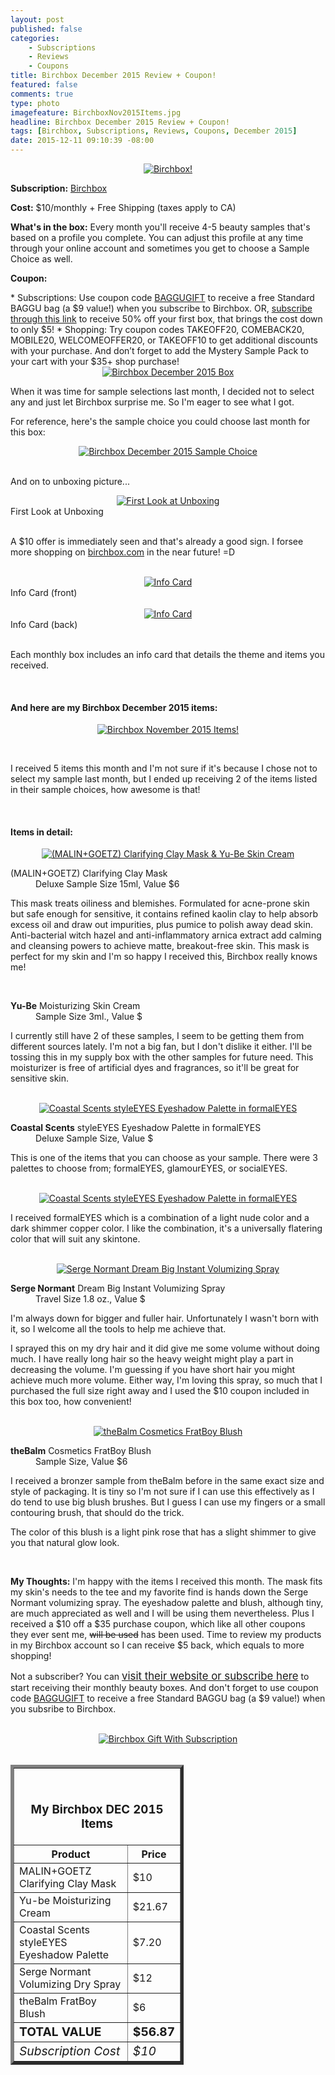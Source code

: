 ```yaml
---
layout: post
published: false
categories: 
    - Subscriptions
    - Reviews
    - Coupons
title: Birchbox December 2015 Review + Coupon!
featured: false
comments: true
type: photo
imagefeature: BirchboxNov2015Items.jpg
headline: Birchbox December 2015 Review + Coupon!
tags: [Birchbox, Subscriptions, Reviews, Coupons, December 2015]
date: 2015-12-11 09:10:39 -08:00
---
```


<center><a href="https://www.birchbox.com/invite/whatsupmailbox" target="_blank">
<img src="/images/BirchboxDec2015Package.jpg" border="0" style="border:none;max-width:100%;" alt="Birchbox!" />
</a></center>

<p><b>Subscription:</b> <a href="https://www.birchbox.com/invite/whatsupmailbox" target="_blank">Birchbox</a></p>
<p><b>Cost:</b> $10/monthly + Free Shipping (taxes apply to CA)</p>
<p><b>What's in the box:</b> Every month you'll receive 4-5 beauty samples that's based on a profile you complete. You can adjust this profile at any time through your online account and sometimes you get to choose a Sample Choice as well.</p>
<p><b>Coupon:</b></p>
* Subscriptions: Use coupon code <a href="https://www.birchbox.com/invite/whatsupmailbox" target="_blank">BAGGUGIFT</a> to receive a free Standard BAGGU bag (a $9 value!) when you subscribe to Birchbox. OR, <a href="http://fbuy.me/df02-" target="_blank">subscribe through this link</a> to receive 50% off your first box, that brings the cost down to only $5!
* Shopping: Try coupon codes TAKEOFF20, COMEBACK20, MOBILE20, WELCOMEOFFER20, or TAKEOFF10 to get additional discounts with your purchase. And don’t forget to add the Mystery Sample Pack to your cart with your $35+ shop purchase!

<br>

<center><a href="https://www.birchbox.com/invite/whatsupmailbox" target="_blank">
<img src="/images/BirchboxDec2015Box.jpg" border="0" style="border:none;max-width:100%;" alt="Birchbox December 2015 Box" />
</a></center>

<p>When it was time for sample selections last month, I decided not to select any and just let Birchbox surprise me. So I'm eager to see what I got.</p>

<p>For reference, here's the sample choice you could choose last month for this box:</p>

<center><a href="https://www.birchbox.com/invite/whatsupmailbox" target="_blank">
<img src="/images/BirchboxDec2015SampleChoice.png" border="0" style="border:none;max-width:100%;" alt="Birchbox December 2015 Sample Choice" />
</a></center>

<br>

<p>And on to unboxing picture...</p>

<center><a href="https://www.birchbox.com/invite/whatsupmailbox" target="_blank">
<img src="/images/BirchboxDec2015OpenBox.jpg" border="0" style="border:none;max-width:100%;" alt="First Look at Unboxing" />
</a></center>
<figcaption>First Look at Unboxing</figcaption>
<br>

<p>A $10 offer is immediately seen and that's already a good sign. I forsee more shopping on <a href="https://www.birchbox.com/invite/whatsupmailbox" target="_blank">birchbox.com</a> in the near future! =D</p>

<br>

<center><a href="https://www.birchbox.com/invite/whatsupmailbox" target="_blank">
<img src="/images/BirchboxDec2015Info.jpg" border="0" style="border:none;max-width:100%;" alt="Info Card" /></a></center>
<figcaption>Info Card (front)</figcaption>
<br>

<center><a href="https://www.birchbox.com/invite/whatsupmailbox" target="_blank">
<img src="/images/BirchboxDec2015Info2.jpg" border="0" style="border:none;max-width:100%;" alt="Info Card" /></a></center>
<figcaption>Info Card (back)</figcaption>
<br>

<p>Each monthly box includes an info card that details the theme and items you received.</p>

<br>

<H4>And here are my Birchbox December 2015 items:</H4>

<p><center><a href="https://www.birchbox.com/invite/whatsupmailbox" target="_blank">
<img src="/images/BirchboxDec2015Items.jpg" border="0" style="border:none;max-width:100%;" alt="Birchbox November 2015 Items!" /></a></center></p>
<br>

<p>I received 5 items this month and I'm not sure if it's because I chose not to select my sample last month, but I ended up receiving 2 of the items listed in their sample choices, how awesome is that!</p>
<br>

<H4>Items in detail:</H4>

<center><a href="https://www.birchbox.com/invite/whatsupmailbox" target="_blank">
<img src="/images/BirchboxDec2015MalinGoetzMask.jpg" border="0" style="border:none;max-width:100%;" alt="(MALIN+GOETZ) Clarifying Clay Mask & Yu-Be Skin Cream" />
</a></center>

<DL>
<DT>(MALIN+GOETZ) Clarifying Clay Mask</DT>
<DD>Deluxe Sample Size 15ml, Value $6 </DD>
</DL>

<p>This mask treats oiliness and blemishes. Formulated for acne-prone skin but safe enough for sensitive, it contains refined kaolin clay to help absorb excess oil and draw out impurities, plus pumice to polish away dead skin. Anti-bacterial witch hazel and anti-inflammatory arnica extract add calming and cleansing powers to achieve matte, breakout-free skin. This mask is perfect for my skin and I'm so happy I received this, Birchbox really knows me!</p>

<br>

<DL>
<DT><b>Yu-Be</b> Moisturizing Skin Cream</DT>
<DD>Sample Size 3ml., Value $</DD>
</DL>


<p>I currently still have 2 of these samples, I seem to be getting them from different sources lately. I'm not a big fan, but I don't dislike it either. I'll be tossing this in my supply box with the other samples for future need. This moisturizer is free of artificial dyes and fragrances, so it'll be great for sensitive skin.</p>

<br>

<center><a href="https://www.birchbox.com/invite/whatsupmailbox" target="_blank">
<img src="/images/BirchboxDec2015CoastalScentsEyeshadow.jpg" border="0" style="border:none;max-width:100%;" alt="Coastal Scents styleEYES Eyeshadow Palette in formalEYES" />
</a></center>

<DL>
<DT><b>Coastal Scents</b> styleEYES Eyeshadow Palette in formalEYES</DT>
<DD>Deluxe Sample Size, Value $</DD>
</DL>

<p>This is one of the items that you can choose as your sample. There were 3 palettes to choose from; formalEYES, glamourEYES, or socialEYES.</p>

<br>

<center><a href="https://www.birchbox.com/invite/whatsupmailbox" target="_blank">
<img src="/images/BirchboxDec2015CoastalScentsEyeshadow2.jpg" border="0" style="border:none;max-width:100%;" alt="Coastal Scents styleEYES Eyeshadow Palette in formalEYES" />
</a></center>

<p>I received formalEYES which is a combination of a light nude color and a dark shimmer copper color. I like the combination, it's a universally flatering color that will suit any skintone.</p>

<br>

<center><a href="https://www.birchbox.com/invite/whatsupmailbox" target="_blank">
<img src="/images/BirchboxDec2015SergeNormant.jpg" border="0" style="border:none;max-width:100%;" alt="Serge Normant Dream Big Instant Volumizing Spray" />
</a></center>

<DL>
<DT><b>Serge Normant</b> Dream Big Instant Volumizing Spray</DT>
<DD>Travel Size 1.8 oz., Value $</DD>
</DL>

<p>I'm always down for bigger and fuller hair. Unfortunately I wasn't born with it, so I welcome all the tools to help me achieve that.</p>

<p>I sprayed this on my dry hair and it did give me some volume without doing much. I have really long hair so the heavy weight might play a part in decreasing the volume. I'm guessing if you have short hair you might achieve much more volume. Either way, I'm loving this spray, so much that I purchased the full size right away and I used the $10 coupon included in this box too, how convenient!</p>

<br>

<center><a href="https://www.birchbox.com/invite/whatsupmailbox" target="_blank">
<img src="/images/BirchboxDec2015TheBalmCosmeticsFratBoyBlush.jpg" border="0" style="border:none;max-width:100%;" alt="theBalm Cosmetics FratBoy Blush" />
</a></center>

<DL>
<DT><b>theBalm</b> Cosmetics FratBoy Blush</DT>
<DD>Sample Size, Value $6</DD>
</DL>

<p>I received a bronzer sample from theBalm before in the same exact size and style of packaging. It is tiny so I'm not sure if I can use this effectively as I do tend to use big blush brushes. But I guess I can use my fingers or a small contouring brush, that should do the trick.</p>

<p>The color of this blush is a light pink rose that has a slight shimmer to give you that natural glow look.</p>

<br>

<p><i class="icon-exclamation-sign"></i><b> My Thoughts:</b> I'm happy with the items I received this month. The mask fits my skin's needs to the tee and my favorite find is hands down the Serge Normant volumizing spray. The eyeshadow palette and blush, although tiny, are much appreciated as well and I will be using them nevertheless. Plus I received a $10 off a $35 purchase coupon, which like all other coupons they ever sent me, <strike>will be used</strike> has been used. Time to review my products in my Birchbox account so I can receive $5 back, which equals to more shopping!</p>

<p>Not a subscriber? You can <a href="https://www.birchbox.com/invite/whatsupmailbox"><big>visit their website or subscribe here</big></a> to start receiving their monthly beauty boxes. And don't forget to use coupon code <a href="https://www.birchbox.com/invite/whatsupmailbox" target="_blank">BAGGUGIFT</a> to receive a free Standard BAGGU bag (a $9 value!) when you subsribe to Birchbox.</p>

<br>

<center><a href="https://www.birchbox.com/invite/whatsupmailbox" target="_blank">
<img src="/images/BirchboxDec2015GWS.png" border="0" style="border:none;max-width:100%;" alt="Birchbox Gift With Subscription" />
</a></center>

<br>

<TABLE  BORDER="5" style="width:55%">
   <TR>
      <TH COLSPAN="2">
         <H3><BR><center>My Birchbox DEC 2015 Items</center></H3>
      </TH>
   </TR>
      <TH>Product</TH>
      <TH>Price</TH>
  <TR>
      <TD>MALIN+GOETZ Clarifying Clay Mask</TD>
      <TD>$10</TD>
   </TR>
   <TR>
      <TD>Yu-be Moisturizing Cream</TD>
      <TD>$21.67</TD>
   </TR>
    <TR>
      <TD>Coastal Scents styleEYES Eyeshadow Palette</TD>
      <TD>$7.20</TD>
   </TR>
    <TR>
      <TD>Serge Normant Volumizing Dry Spray</TD>
      <TD>$12</TD>
   </TR>
    <TR>
      <TD>theBalm FratBoy Blush</TD>
      <TD>$6</TD>
   </TR>
   <TR>
      <TD><b><big>TOTAL VALUE</big></b></TD>
      <TD><b><big>$56.87</big></b></TD>
   </TR>
   <TR>
      <TD><i><big>Subscription Cost</big></i></TD>
      <TD><i><big>$10</big></i></TD>
   </TR>
</TABLE>
